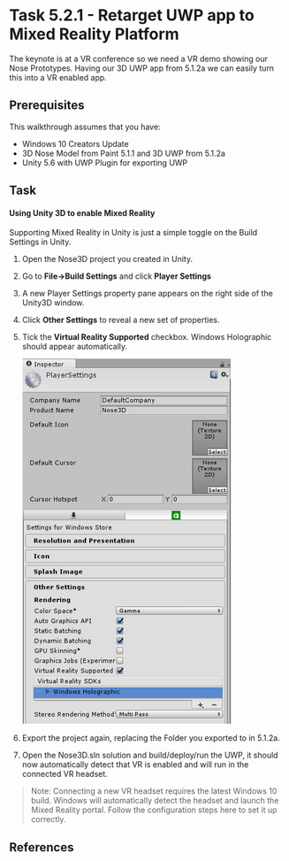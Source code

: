 # Task 5.2.1 - Retarget UWP app to Mixed Reality Platform
The keynote is at a VR conference so we need a VR demo showing our Nose Prototypes. Having our 3D UWP app from 5.1.2a we can easily turn this into a VR enabled app.

## Prerequisites 

This walkthrough assumes that you have:
* Windows 10 Creators Update
* 3D Nose Model from Paint 5.1.1 and 3D UWP from 5.1.2a
* Unity 5.6 with UWP Plugin for exporting UWP

## Task 

#### Using Unity 3D to enable Mixed Reality
Supporting Mixed Reality in Unity is just a simple toggle on the Build Settings in Unity.
1. Open the Nose3D project you created in Unity.
2. Go to **File->Build Settings** and click **Player Settings**
3. A new Player Settings property pane appears on the right side of the Unity3D window.
4. Click **Other Settings** to reveal a new set of properties.
5. Tick the **Virtual Reality Supported** checkbox. Windows Holographic should appear automatically.

    ![3D objects tool](images/521_1.png)

6. Export the project again, replacing the Folder you exported to in 5.1.2a.
7. Open the Nose3D.sln solution and build/deploy/run the UWP, it should now automatically detect that VR is enabled and will run in the connected VR headset.

> Note: Connecting a new VR headset requires the latest Windows 10 build. Windows will automatically detect the headset and launch the Mixed Reality portal. Follow the configuration steps here to set it up correctly.

## References
